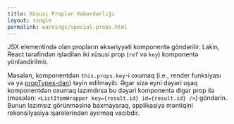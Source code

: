 ```yaml
---
title: Xüsusi Proplar Xəbərdarlığı
layout: single
permalink: warnings/special-props.html
---
```


JSX elementində olan propların əksəriyyəti komponentə göndərilir. Lakin, React tərəfindən işlədilən iki xüsusi prop (`ref` və `key`) komponentə yönləndirilmir.

Məsələn, komponentdən `this.props.key`-i oxumaq (i.e., render funksiyası və ya [propTypes-dan](/docs/typechecking-with-proptypes.html#proptypes)) təyin edilməyib. Əgər sizə eyni dəyəri uşaq komponentdən oxumaq lazımdırsa bu dəyəri komponentə digər prop ilə (məsələn: `<ListItemWrapper key={result.id} id={result.id} />`) göndərin. Bunun lazımsız görünməsinə baxmayaraq, applikasiya məntiqini rekonsilyasiya işarələrindən ayırmaq vacibdir.
